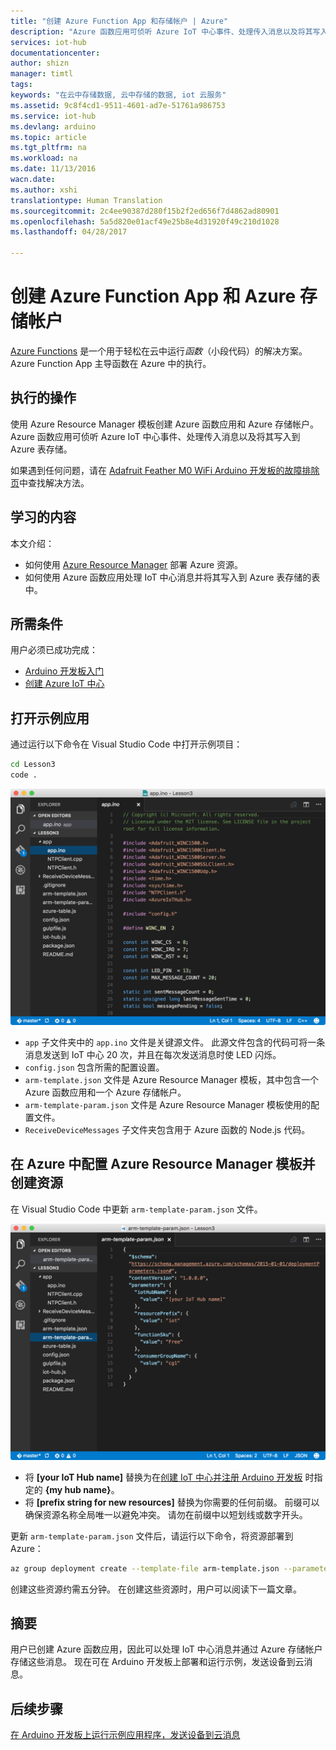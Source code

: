 ```yaml
---
title: "创建 Azure Function App 和存储帐户 | Azure"
description: "Azure 函数应用可侦听 Azure IoT 中心事件、处理传入消息以及将其写入到 Azure 表存储。"
services: iot-hub
documentationcenter: 
author: shizn
manager: timtl
tags: 
keywords: "在云中存储数据, 云中存储的数据, iot 云服务"
ms.assetid: 9c8f4cd1-9511-4601-ad7e-51761a986753
ms.service: iot-hub
ms.devlang: arduino
ms.topic: article
ms.tgt_pltfrm: na
ms.workload: na
ms.date: 11/13/2016
wacn.date: 
ms.author: xshi
translationtype: Human Translation
ms.sourcegitcommit: 2c4ee90387d280f15b2f2ed656f7d4862ad80901
ms.openlocfilehash: 5a5d820e01acf49e25b8e4d31920f49c210d1028
ms.lasthandoff: 04/28/2017

---
```


# <a name="create-an-azure-function-app-and-azure-storage-account"></a>创建 Azure Function App 和 Azure 存储帐户
[Azure Functions](../functions-overview.md/) 是一个用于轻松在云中运行*函数*（小段代码）的解决方案。 Azure Function App 主导函数在 Azure 中的执行。

## <a name="what-will-you-do"></a>执行的操作
使用 Azure Resource Manager 模板创建 Azure 函数应用和 Azure 存储帐户。 Azure 函数应用可侦听 Azure IoT 中心事件、处理传入消息以及将其写入到 Azure 表存储。

如果遇到任何问题，请在 [Adafruit Feather M0 WiFi Arduino 开发板的故障排除页](./iot-hub-adafruit-feather-m0-wifi-kit-arduino-troubleshooting.md)中查找解决方法。

## <a name="what-will-you-learn"></a>学习的内容
本文介绍：
* 如何使用 [Azure Resource Manager](../azure-resource-manager/resource-group-overview.md) 部署 Azure 资源。
* 如何使用 Azure 函数应用处理 IoT 中心消息并将其写入到 Azure 表存储的表中。

## <a name="what-do-you-need"></a>所需条件
用户必须已成功完成：
- [Arduino 开发板入门][get-started]
- [创建 Azure IoT 中心][create-iot-hub]

## <a name="open-the-sample-app"></a>打开示例应用
通过运行以下命令在 Visual Studio Code 中打开示例项目：

```bash
cd Lesson3
code .
```

![存储库结构][repo-structure]

* `app` 子文件夹中的 `app.ino` 文件是关键源文件。 此源文件包含的代码可将一条消息发送到 IoT 中心 20 次，并且在每次发送消息时使 LED 闪烁。
* `config.json` 包含所需的配置设置。
* `arm-template.json` 文件是 Azure Resource Manager 模板，其中包含一个 Azure 函数应用和一个 Azure 存储帐户。
* `arm-template-param.json` 文件是 Azure Resource Manager 模板使用的配置文件。
* `ReceiveDeviceMessages` 子文件夹包含用于 Azure 函数的 Node.js 代码。

## <a name="configure-azure-resource-manager-templates-and-create-resources-in-azure"></a>在 Azure 中配置 Azure Resource Manager 模板并创建资源
在 Visual Studio Code 中更新 `arm-template-param.json` 文件。

![Azure Resource Manager 模板参数][arm-template-params]

* 将 **[your IoT Hub name]** 替换为在[创建 IoT 中心并注册 Arduino 开发板][created-iot-hub-and-registered-arduino-board] 时指定的 **{my hub name}**。
* 将 **[prefix string for new resources]** 替换为你需要的任何前缀。 前缀可以确保资源名称全局唯一以避免冲突。 请勿在前缀中以短划线或数字开头。

更新 `arm-template-param.json` 文件后，请运行以下命令，将资源部署到 Azure：

```bash
az group deployment create --template-file arm-template.json --parameters @arm-template-param.json -g iot-sample
```

创建这些资源约需五分钟。 在创建这些资源时，用户可以阅读下一篇文章。

## <a name="summary"></a>摘要
用户已创建 Azure 函数应用，因此可以处理 IoT 中心消息并通过 Azure 存储帐户存储这些消息。 现在可在 Arduino 开发板上部署和运行示例，发送设备到云消息。

## <a name="next-steps"></a>后续步骤
[在 Arduino 开发板上运行示例应用程序，发送设备到云消息][send-device-to-cloud-messages]

<!-- Images and links -->

[get-started]: ./iot-hub-adafruit-feather-m0-wifi-kit-arduino-get-started.md
[create-iot-hub]: ./iot-hub-adafruit-feather-m0-wifi-kit-arduino-lesson2-prepare-azure-iot-hub.md
[repo-structure]: ./media/iot-hub-adafruit-feather-m0-wifi-lessons/lesson3/repo_structure_c.png
[arm-template-params]: ./media/iot-hub-adafruit-feather-m0-wifi-lessons/lesson3/arm_para_arduino.png
[created-iot-hub-and-registered-arduino-board]: ./iot-hub-adafruit-feather-m0-wifi-kit-arduino-lesson2-prepare-azure-iot-hub.md
[send-device-to-cloud-messages]: ./iot-hub-adafruit-feather-m0-wifi-kit-arduino-lesson3-run-azure-blink.md
